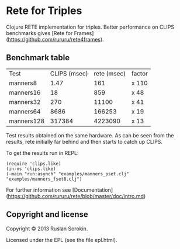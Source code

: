 Rete for Triples
====

Clojure RETE implementation for triples.
Better performance on CLIPS benchmarks gives [Rete for Frames] (https://github.com/rururu/rete4frames).

Benchmark table
----

<table>
<tr><td>Test</td><td>CLIPS (msec)</td><td>rete (msec)</td><td>factor</td></tr>
<tr><td>manners8</td><td>1.47</td><td>161</td><td>x 110</td></tr>
<tr><td>manners16</td><td>18</td><td>859</td><td>x 48</td></tr>
<tr><td>manners32</td><td>270</td><td>11100</td><td>x 41</td></tr>
<tr><td>manners64</td><td>8686</td><td>166253</td><td>x 19</td></tr>
<tr><td>manners128</td><td>317384</td><td>4223090</td><td>x 13</td></tr>
</table>

Test results obtained on the same hardware.
As can be seen from the results, rete initially far behind and then starts to catch up CLIPS.

To get the results run in REPL:

```
(require 'clips.like)
(in-ns 'clips.like)
(-main "run:asynch" "examples/manners_pset.clj" "examples/manners_fset8.clj")
```
For further information see [Documentation] (https://github.com/rururu/rete/blob/master/doc/intro.md)

Copyright and license
----

Copyright © 2013 Ruslan Sorokin.

Licensed under the EPL (see the file epl.html).
